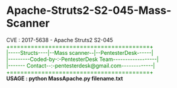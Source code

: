 # Apache-Struts2-S2-045-Mass-Scanner
CVE : 2017-5638 - Apache Struts2 S2-045<br>
<font color="green">
+========================================+<br>
|-----Structs----|--Mass scanner--|--PentesterDesk------|<br>
|---------Coded-by-:-PentesterDesk Team------------------|<br>
|------- Contact--:-pentesterdesk@gmail.com-------------|<br>
+========================================+<br></font>
<b>USAGE : python MassApache.py filename.txt</b>
